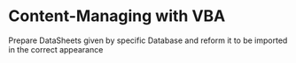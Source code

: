# Content-Managing with VBA
Prepare DataSheets given by specific Database and reform it to be imported in the correct appearance
